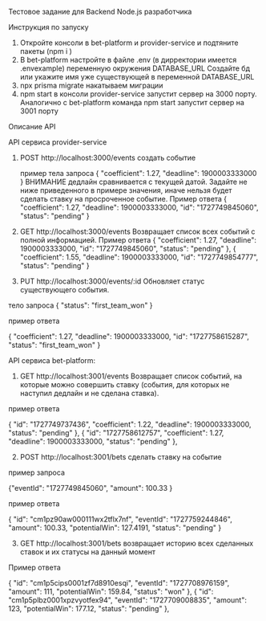 Тестовое задание для Backend Node.js разработчика

Инструкция по запуску

1. Откройте консоли в bet-platform и provider-service и подтяните пакеты (npm i )
2. В bet-platform настройте в файле .env (в дирректории имеется .envexample) переменную окружения DATABASE_URL
   Создайте бд или укажите имя уже существующей в переменной DATABASE_URL
3. npx prisma migrate накатываем миграции
4. npm start в консоли provider-service запустит сервер на 3000 порту. Аналогично с bet-platform команда npm start запустит сервер на 3001 порту

Описание API

API сервиса provider-service

1. POST http://localhost:3000/events создать событие

   пример тела запроса
   {
   "coefficient": 1.27,
   "deadline": 1900003333000  
    }
   ВНИМАНИЕ дедлайн сравнивается с текущей датой. Задайте не ниже приведенного в примере значения, иначе нельзя будет сделать ставку на просроченное событие.
   Пример ответа
   {
   "coefficient": 1.27,
   "deadline": 1900003333000,
   "id": "1727749845060",
   "status": "pending"
   }

2. GET http://localhost:3000/events Возвращает список всех событий с полной информацией.
   Пример ответа
   {
   "coefficient": 1.27,
   "deadline": 1900003333000,
   "id": "1727749845060",
   "status": "pending"
   },
   {
   "coefficient": 1.55,
   "deadline": 1900003333000,
   "id": "1727749854777",
   "status": "pending"
   }

3. PUT http://localhost:3000/events/:id Обновляет статус существующего события.

тело запроса
{
"status": "first_team_won"
}

пример ответа

{
"coefficient": 1.27,
"deadline": 1900003333000,
"id": "1727758615287",
"status": "first_team_won"
}

API сервиса bet-platform:

1. GET http://localhost:3001/events Возвращает список событий, на которые можно совершить ставку (события, для которых не наступил дедлайн и не сделана ставка).

пример ответа

{
"id": "1727749737436",
"coefficient": 1.22,
"deadline": 1900003333000,
"status": "pending"
},
{
"id": "1727758612757",
"coefficient": 1.27,
"deadline": 1900003333000,
"status": "pending"
},

2. POST http://localhost:3001/bets сделать ставку на событие

пример запроса

{"eventId": "1727749845060",
"amount": 100.33 }

пример ответа

{
"id": "cm1pz90aw000111wx2tflx7nf",
"eventId": "1727759244846",
"amount": 100.33,
"potentialWin": 127.4191,
"status": "pending"
}

3. GET http://localhost:3001/bets возвращает историю всех сделанных ставок и их статусы на данный момент

Пример ответа

{
"id": "cm1p5cips0001zf7d8910esqi",
"eventId": "1727708976159",
"amount": 111,
"potentialWin": 159.84,
"status": "won"
},
{
"id": "cm1p5plbz0001xpzvyotfex94",
"eventId": "1727709008835",
"amount": 123,
"potentialWin": 177.12,
"status": "pending"
},
